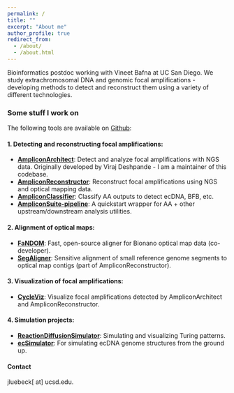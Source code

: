 ```yaml
---
permalink: /
title: ""
excerpt: "About me"
author_profile: true
redirect_from: 
  - /about/
  - /about.html
---
```

Bioinformatics postdoc working with Vineet Bafna at UC San Diego. We study extrachromosomal DNA and genomic focal amplifications - developing methods to detect and reconstruct them using a variety of different technologies.

### Some stuff I work on
The following tools are available on [Github](https://github.com/jluebeck):

#### 1. Detecting and reconstructing focal amplifications:
- [**AmpliconArchitect**](https://github.com/jluebeck/AmpliconArchitect): Detect and analyze focal amplifications with NGS data. Originally developed by Viraj Deshpande - I am a maintainer of this codebase.
- [**AmpliconReconstructor**](https://github.com/jluebeck/AmpliconReconstructor): Reconstruct focal amplifications using NGS and optical mapping data.
- [**AmpliconClassifier**](https://github.com/jluebeck/AmpliconClassifier): Classify AA outputs to detect ecDNA, BFB, etc.
- [**AmpliconSuite-pipeline**](https://github.com/jluebeck/PrepareAA): A quickstart wrapper for AA + other upstream/downstream analysis utilities.

#### 2. Alignment of optical maps:
- [**FaNDOM**](https://github.com/jluebeck/FaNDOM): Fast, open-source aligner for Bionano optical map data (co-developer).
- [**SegAligner**](https://github.com/jluebeck/AmpliconReconstructor): Sensitive alignment of small reference genome segments to optical map contigs (part of AmpliconReconstructor).

#### 3. Visualization of focal amplifications:
- [**CycleViz**](https://github.com/jluebeck/CycleViz): Visualize focal amplifications detected by AmpliconArchitect and AmpliconReconstructor.

#### 4. Simulation projects:
- [**ReactionDiffusionSimulator**](https://github.com/jluebeck/ReactionDiffusionSimulator): Simulating and visualizing Turing patterns.
- [**ecSimulator**](https://github.com/jluebeck/ecSimulator): For simulating ecDNA genome structures from the ground up.

#### Contact
jluebeck[ at] ucsd.edu.

